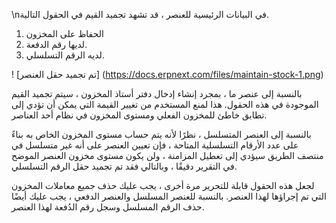 \nفي البيانات الرئيسية للعنصر ، قد تشهد تجميد القيم في الحقول التالية.

1. الحفاظ على المخزون
2. لديها رقم الدفعة.
3. لديه الرقم التسلسلي.

! [تم تجميد حقل العنصر] (https://docs.erpnext.com/files/maintain-stock-1.png)

بالنسبة إلى عنصر ما ، بمجرد إنشاء إدخال دفتر أستاذ المخزون ، سيتم تجميد القيم الموجودة في هذه الحقول. هذا لمنع المستخدم من تغيير القيمة التي يمكن أن تؤدي إلى تطابق خاطئ للمخزون الفعلي ومستوى المخزون في نظام أحد العناصر.

بالنسبة إلى العنصر المتسلسل ، نظرًا لأنه يتم حساب مستوى المخزون الخاص به بناءً على عدد الأرقام التسلسلية المتاحة ، فإن تعيين العنصر على أنه غير متسلسل في منتصف الطريق سيؤدي إلى تعطيل المزامنة ، ولن يكون مستوى مخزون العنصر الموضح في التقرير دقيقًا ، وبالتالي فقد تم تجميد حقل الرقم التسلسلي.

لجعل هذه الحقول قابلة للتحرير مرة أخرى ، يجب عليك حذف جميع معاملات المخزون التي تم إجراؤها لهذا العنصر. بالنسبة للعنصر المسلسل والعنصر الدفعي ، يجب عليك أيضًا حذف الرقم المسلسل وسجل رقم الدُفعة لهذا العنصر.